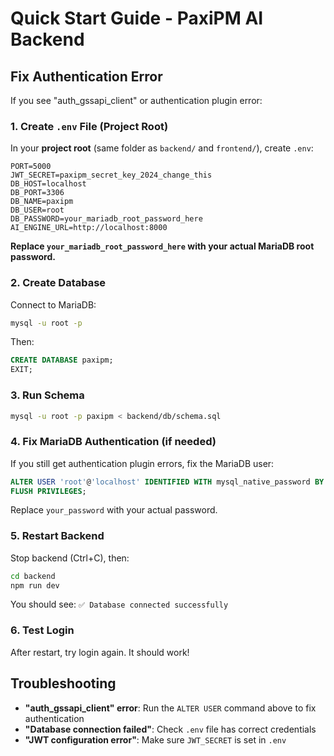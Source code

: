 # Quick Start Guide - PaxiPM AI Backend

## Fix Authentication Error

If you see "auth_gssapi_client" or authentication plugin error:

### 1. Create `.env` File (Project Root)

In your **project root** (same folder as `backend/` and `frontend/`), create `.env`:

```env
PORT=5000
JWT_SECRET=paxipm_secret_key_2024_change_this
DB_HOST=localhost
DB_PORT=3306
DB_NAME=paxipm
DB_USER=root
DB_PASSWORD=your_mariadb_root_password_here
AI_ENGINE_URL=http://localhost:8000
```

**Replace `your_mariadb_root_password_here` with your actual MariaDB root password.**

### 2. Create Database

Connect to MariaDB:
```bash
mysql -u root -p
```

Then:
```sql
CREATE DATABASE paxipm;
EXIT;
```

### 3. Run Schema

```bash
mysql -u root -p paxipm < backend/db/schema.sql
```

### 4. Fix MariaDB Authentication (if needed)

If you still get authentication plugin errors, fix the MariaDB user:

```sql
ALTER USER 'root'@'localhost' IDENTIFIED WITH mysql_native_password BY 'your_password';
FLUSH PRIVILEGES;
```

Replace `your_password` with your actual password.

### 5. Restart Backend

Stop backend (Ctrl+C), then:
```bash
cd backend
npm run dev
```

You should see: `✅ Database connected successfully`

### 6. Test Login

After restart, try login again. It should work!

## Troubleshooting

- **"auth_gssapi_client" error**: Run the `ALTER USER` command above to fix authentication
- **"Database connection failed"**: Check `.env` file has correct credentials
- **"JWT configuration error"**: Make sure `JWT_SECRET` is set in `.env`

